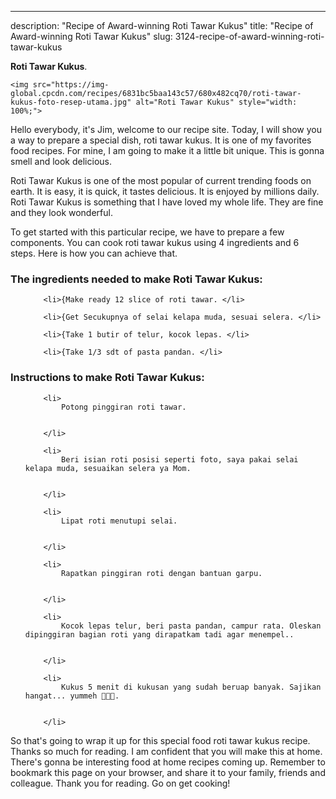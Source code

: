---
description: "Recipe of Award-winning Roti Tawar Kukus"
title: "Recipe of Award-winning Roti Tawar Kukus"
slug: 3124-recipe-of-award-winning-roti-tawar-kukus

<p>
	<strong>Roti Tawar Kukus</strong>. 
	
</p>
<p>
	
	<img src="https://img-global.cpcdn.com/recipes/6831bc5baa143c57/680x482cq70/roti-tawar-kukus-foto-resep-utama.jpg" alt="Roti Tawar Kukus" style="width: 100%;">
	
	
</p>
<p>
	Hello everybody, it's Jim, welcome to our recipe site. Today, I will show you a way to prepare a special dish, roti tawar kukus. It is one of my favorites food recipes. For mine, I am going to make it a little bit unique. This is gonna smell and look delicious.
</p>
	
<p>
	
</p>
<p>
	Roti Tawar Kukus is one of the most popular of current trending foods on earth. It is easy, it is quick, it tastes delicious. It is enjoyed by millions daily. Roti Tawar Kukus is something that I have loved my whole life. They are fine and they look wonderful.
</p>

<p>
To get started with this particular recipe, we have to prepare a few components. You can cook roti tawar kukus using 4 ingredients and 6 steps. Here is how you can achieve that.
</p>

<h3>The ingredients needed to make Roti Tawar Kukus:</h3>

<ol>
	
		<li>{Make ready 12 slice of roti tawar. </li>
	
		<li>{Get Secukupnya of selai kelapa muda, sesuai selera. </li>
	
		<li>{Take 1 butir of telur, kocok lepas. </li>
	
		<li>{Take 1/3 sdt of pasta pandan. </li>
	
</ol>
<p>
	
</p>

<h3>Instructions to make Roti Tawar Kukus:</h3>

<ol>
	
		<li>
			Potong pinggiran roti tawar.
			
			
		</li>
	
		<li>
			Beri isian roti posisi seperti foto, saya pakai selai kelapa muda, sesuaikan selera ya Mom.
			
			
		</li>
	
		<li>
			Lipat roti menutupi selai.
			
			
		</li>
	
		<li>
			Rapatkan pinggiran roti dengan bantuan garpu.
			
			
		</li>
	
		<li>
			Kocok lepas telur, beri pasta pandan, campur rata. Oleskan dipinggiran bagian roti yang dirapatkam tadi agar menempel..
			
			
		</li>
	
		<li>
			Kukus 5 menit di kukusan yang sudah beruap banyak. Sajikan hangat... yummeh 🤗👍🏻.
			
			
		</li>
	
</ol>

<p>
	
</p>

<p>
	So that's going to wrap it up for this special food roti tawar kukus recipe. Thanks so much for reading. I am confident that you will make this at home. There's gonna be interesting food at home recipes coming up. Remember to bookmark this page on your browser, and share it to your family, friends and colleague. Thank you for reading. Go on get cooking!
</p>
